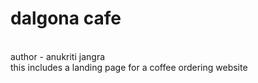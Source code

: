 # dalgona cafe
<br>
author - anukriti jangra 
<br>
this includes a landing page for a coffee ordering website 
